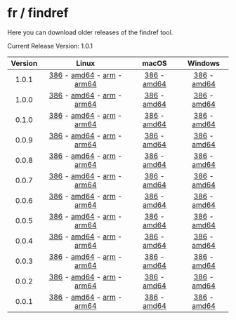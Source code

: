 # fr / findref



Here you can download older releases of the findref tool.

Current Release Version: 1.0.1

| Version | Linux | macOS | Windows |
|:-------:|:-----:|:-----:|:-------:|
| 1.0.1 | [386](https://raw.githubusercontent.com/FreedomBen/findref-bin/master/1.0.1/linux/386/findref.zip) - [amd64](https://raw.githubusercontent.com/FreedomBen/findref-bin/master/1.0.1/linux/amd64/findref.zip) - [arm](https://raw.githubusercontent.com/FreedomBen/findref-bin/master/1.0.1/linux/arm/findref.zip) - [arm64](https://raw.githubusercontent.com/FreedomBen/findref-bin/master/1.0.1/linux/arm64/findref.zip) | [386](https://raw.githubusercontent.com/FreedomBen/findref-bin/master/1.0.1/darwin/386/findref.zip) - [amd64](https://raw.githubusercontent.com/FreedomBen/findref-bin/master/1.0.1/darwin/amd64/findref.zip) | [386](https://raw.githubusercontent.com/FreedomBen/findref-bin/master/1.0.1/windows/386/findref.zip) - [amd64](https://raw.githubusercontent.com/FreedomBen/findref-bin/master/1.0.1/windows/amd64/findref.zip) |
| 1.0.0 | [386](https://raw.githubusercontent.com/FreedomBen/findref-bin/master/1.0.0/linux/386/findref.zip) - [amd64](https://raw.githubusercontent.com/FreedomBen/findref-bin/master/1.0.0/linux/amd64/findref.zip) - [arm](https://raw.githubusercontent.com/FreedomBen/findref-bin/master/1.0.0/linux/arm/findref.zip) - [arm64](https://raw.githubusercontent.com/FreedomBen/findref-bin/master/1.0.0/linux/arm64/findref.zip) | [386](https://raw.githubusercontent.com/FreedomBen/findref-bin/master/1.0.0/darwin/386/findref.zip) - [amd64](https://raw.githubusercontent.com/FreedomBen/findref-bin/master/1.0.0/darwin/amd64/findref.zip) | [386](https://raw.githubusercontent.com/FreedomBen/findref-bin/master/1.0.0/windows/386/findref.zip) - [amd64](https://raw.githubusercontent.com/FreedomBen/findref-bin/master/1.0.0/windows/amd64/findref.zip) |
| 0.1.0 | [386](https://raw.githubusercontent.com/FreedomBen/findref-bin/master/0.1.0/linux/386/findref.zip) - [amd64](https://raw.githubusercontent.com/FreedomBen/findref-bin/master/0.1.0/linux/amd64/findref.zip) - [arm](https://raw.githubusercontent.com/FreedomBen/findref-bin/master/0.1.0/linux/arm/findref.zip) - [arm64](https://raw.githubusercontent.com/FreedomBen/findref-bin/master/0.1.0/linux/arm64/findref.zip) | [386](https://raw.githubusercontent.com/FreedomBen/findref-bin/master/0.1.0/darwin/386/findref.zip) - [amd64](https://raw.githubusercontent.com/FreedomBen/findref-bin/master/0.1.0/darwin/amd64/findref.zip) | [386](https://raw.githubusercontent.com/FreedomBen/findref-bin/master/0.1.0/windows/386/findref.zip) - [amd64](https://raw.githubusercontent.com/FreedomBen/findref-bin/master/0.1.0/windows/amd64/findref.zip) |
| 0.0.9 | [386](https://raw.githubusercontent.com/FreedomBen/findref-bin/master/0.0.9/linux/386/findref.zip) - [amd64](https://raw.githubusercontent.com/FreedomBen/findref-bin/master/0.0.9/linux/amd64/findref.zip) - [arm](https://raw.githubusercontent.com/FreedomBen/findref-bin/master/0.0.9/linux/arm/findref.zip) - [arm64](https://raw.githubusercontent.com/FreedomBen/findref-bin/master/0.0.9/linux/arm64/findref.zip) | [386](https://raw.githubusercontent.com/FreedomBen/findref-bin/master/0.0.9/darwin/386/findref.zip) - [amd64](https://raw.githubusercontent.com/FreedomBen/findref-bin/master/0.0.9/darwin/amd64/findref.zip) | [386](https://raw.githubusercontent.com/FreedomBen/findref-bin/master/0.0.9/windows/386/findref.zip) - [amd64](https://raw.githubusercontent.com/FreedomBen/findref-bin/master/0.0.9/windows/amd64/findref.zip) |
| 0.0.8 | [386](https://raw.githubusercontent.com/FreedomBen/findref-bin/master/0.0.8/linux/386/findref.zip) - [amd64](https://raw.githubusercontent.com/FreedomBen/findref-bin/master/0.0.8/linux/amd64/findref.zip) - [arm](https://raw.githubusercontent.com/FreedomBen/findref-bin/master/0.0.8/linux/arm/findref.zip) - [arm64](https://raw.githubusercontent.com/FreedomBen/findref-bin/master/0.0.8/linux/arm64/findref.zip) | [386](https://raw.githubusercontent.com/FreedomBen/findref-bin/master/0.0.8/darwin/386/findref.zip) - [amd64](https://raw.githubusercontent.com/FreedomBen/findref-bin/master/0.0.8/darwin/amd64/findref.zip) | [386](https://raw.githubusercontent.com/FreedomBen/findref-bin/master/0.0.8/windows/386/findref.zip) - [amd64](https://raw.githubusercontent.com/FreedomBen/findref-bin/master/0.0.8/windows/amd64/findref.zip) |
| 0.0.7 | [386](https://raw.githubusercontent.com/FreedomBen/findref-bin/master/0.0.7/linux/386/findref.zip) - [amd64](https://raw.githubusercontent.com/FreedomBen/findref-bin/master/0.0.7/linux/amd64/findref.zip) - [arm](https://raw.githubusercontent.com/FreedomBen/findref-bin/master/0.0.7/linux/arm/findref.zip) - [arm64](https://raw.githubusercontent.com/FreedomBen/findref-bin/master/0.0.7/linux/arm64/findref.zip) | [386](https://raw.githubusercontent.com/FreedomBen/findref-bin/master/0.0.7/darwin/386/findref.zip) - [amd64](https://raw.githubusercontent.com/FreedomBen/findref-bin/master/0.0.7/darwin/amd64/findref.zip) | [386](https://raw.githubusercontent.com/FreedomBen/findref-bin/master/0.0.7/windows/386/findref.zip) - [amd64](https://raw.githubusercontent.com/FreedomBen/findref-bin/master/0.0.7/windows/amd64/findref.zip) |
| 0.0.6 | [386](https://raw.githubusercontent.com/FreedomBen/findref-bin/master/0.0.6/linux/386/findref.zip) - [amd64](https://raw.githubusercontent.com/FreedomBen/findref-bin/master/0.0.6/linux/amd64/findref.zip) - [arm](https://raw.githubusercontent.com/FreedomBen/findref-bin/master/0.0.6/linux/arm/findref.zip) - [arm64](https://raw.githubusercontent.com/FreedomBen/findref-bin/master/0.0.6/linux/arm64/findref.zip) | [386](https://raw.githubusercontent.com/FreedomBen/findref-bin/master/0.0.6/darwin/386/findref.zip) - [amd64](https://raw.githubusercontent.com/FreedomBen/findref-bin/master/0.0.6/darwin/amd64/findref.zip) | [386](https://raw.githubusercontent.com/FreedomBen/findref-bin/master/0.0.6/windows/386/findref.zip) - [amd64](https://raw.githubusercontent.com/FreedomBen/findref-bin/master/0.0.6/windows/amd64/findref.zip) |
| 0.0.5 | [386](https://raw.githubusercontent.com/FreedomBen/findref-bin/master/0.0.5/linux/386/findref.zip) - [amd64](https://raw.githubusercontent.com/FreedomBen/findref-bin/master/0.0.5/linux/amd64/findref.zip) - [arm](https://raw.githubusercontent.com/FreedomBen/findref-bin/master/0.0.5/linux/arm/findref.zip) - [arm64](https://raw.githubusercontent.com/FreedomBen/findref-bin/master/0.0.5/linux/arm64/findref.zip) | [386](https://raw.githubusercontent.com/FreedomBen/findref-bin/master/0.0.5/darwin/386/findref.zip) - [amd64](https://raw.githubusercontent.com/FreedomBen/findref-bin/master/0.0.5/darwin/amd64/findref.zip) | [386](https://raw.githubusercontent.com/FreedomBen/findref-bin/master/0.0.5/windows/386/findref.zip) - [amd64](https://raw.githubusercontent.com/FreedomBen/findref-bin/master/0.0.5/windows/amd64/findref.zip) |
| 0.0.4 | [386](https://raw.githubusercontent.com/FreedomBen/findref-bin/master/0.0.4/linux/386/findref.zip) - [amd64](https://raw.githubusercontent.com/FreedomBen/findref-bin/master/0.0.4/linux/amd64/findref.zip) - [arm](https://raw.githubusercontent.com/FreedomBen/findref-bin/master/0.0.4/linux/arm/findref.zip) - [arm64](https://raw.githubusercontent.com/FreedomBen/findref-bin/master/0.0.4/linux/arm64/findref.zip) | [386](https://raw.githubusercontent.com/FreedomBen/findref-bin/master/0.0.4/darwin/386/findref.zip) - [amd64](https://raw.githubusercontent.com/FreedomBen/findref-bin/master/0.0.4/darwin/amd64/findref.zip) | [386](https://raw.githubusercontent.com/FreedomBen/findref-bin/master/0.0.4/windows/386/findref.zip) - [amd64](https://raw.githubusercontent.com/FreedomBen/findref-bin/master/0.0.4/windows/amd64/findref.zip) |
| 0.0.3 | [386](https://raw.githubusercontent.com/FreedomBen/findref-bin/master/0.0.3/linux/386/findref.zip) - [amd64](https://raw.githubusercontent.com/FreedomBen/findref-bin/master/0.0.3/linux/amd64/findref.zip) - [arm](https://raw.githubusercontent.com/FreedomBen/findref-bin/master/0.0.3/linux/arm/findref.zip) - [arm64](https://raw.githubusercontent.com/FreedomBen/findref-bin/master/0.0.3/linux/arm64/findref.zip) | [386](https://raw.githubusercontent.com/FreedomBen/findref-bin/master/0.0.3/darwin/386/findref.zip) - [amd64](https://raw.githubusercontent.com/FreedomBen/findref-bin/master/0.0.3/darwin/amd64/findref.zip) | [386](https://raw.githubusercontent.com/FreedomBen/findref-bin/master/0.0.3/windows/386/findref.zip) - [amd64](https://raw.githubusercontent.com/FreedomBen/findref-bin/master/0.0.3/windows/amd64/findref.zip) |
| 0.0.2 | [386](https://raw.githubusercontent.com/FreedomBen/findref-bin/master/0.0.2/linux/386/findref.zip) - [amd64](https://raw.githubusercontent.com/FreedomBen/findref-bin/master/0.0.2/linux/amd64/findref.zip) - [arm](https://raw.githubusercontent.com/FreedomBen/findref-bin/master/0.0.2/linux/arm/findref.zip) - [arm64](https://raw.githubusercontent.com/FreedomBen/findref-bin/master/0.0.2/linux/arm64/findref.zip) | [386](https://raw.githubusercontent.com/FreedomBen/findref-bin/master/0.0.2/darwin/386/findref.zip) - [amd64](https://raw.githubusercontent.com/FreedomBen/findref-bin/master/0.0.2/darwin/amd64/findref.zip) | [386](https://raw.githubusercontent.com/FreedomBen/findref-bin/master/0.0.2/windows/386/findref.zip) - [amd64](https://raw.githubusercontent.com/FreedomBen/findref-bin/master/0.0.2/windows/amd64/findref.zip) |
| 0.0.1 | [386](https://raw.githubusercontent.com/FreedomBen/findref-bin/master/0.0.1/linux/386/findref.zip) - [amd64](https://raw.githubusercontent.com/FreedomBen/findref-bin/master/0.0.1/linux/amd64/findref.zip) - [arm](https://raw.githubusercontent.com/FreedomBen/findref-bin/master/0.0.1/linux/arm/findref.zip) - [arm64](https://raw.githubusercontent.com/FreedomBen/findref-bin/master/0.0.1/linux/arm64/findref.zip) | [386](https://raw.githubusercontent.com/FreedomBen/findref-bin/master/0.0.1/darwin/386/findref.zip) - [amd64](https://raw.githubusercontent.com/FreedomBen/findref-bin/master/0.0.1/darwin/amd64/findref.zip) | [386](https://raw.githubusercontent.com/FreedomBen/findref-bin/master/0.0.1/windows/386/findref.zip) - [amd64](https://raw.githubusercontent.com/FreedomBen/findref-bin/master/0.0.1/windows/amd64/findref.zip) |

